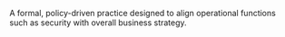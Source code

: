 A formal, policy-driven practice designed to align operational functions such as security with overall business strategy.